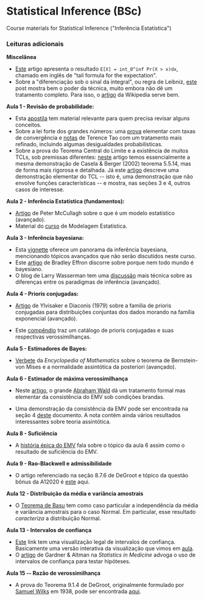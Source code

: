 # Statistical Inference (BSc)
Course materials for Statistical Inference ("Inferência Estatística")

### Leituras adicionais

**Miscelânea**

- [Este](https://stat.uiowa.edu/sites/stat.uiowa.edu/files/cae/Lo_Expectation.pdf) artigo apresenta o resultado `E[X] = int_0^inf Pr(X > x)dx`, chamado em inglês de "tail formula for the expectation".
- Sobre a "diferenciação sob o sinal da integral", ou regra de Leibniz, [este](https://medium.com/cantors-paradise/richard-feynmans-integral-trick-e7afae85e25c) post mostra bem o poder da técnica, muito embora não dê um tratamento completo. Para isso, o [artigo](https://en.wikipedia.org/wiki/Leibniz_integral_rule) da Wikipedia serve bem.


**Aula 1 - Revisão de probabilidade:**

- Esta [apostila](https://sites.google.com/site/probfgv/Livro_probabilidade.pdf?attredirects=0) tem material relevante para quem precisa revisar alguns conceitos. 
- Sobre a lei forte dos grandes números: uma [prova](http://www.im.ufrj.br/nuno/SLLN.pdf) elementar com taxas de convergência e [notas](https://terrytao.wordpress.com/2008/06/18/the-strong-law-of-large-numbers/) de Terence Tao com um tratamento mais refinado, incluindo algumas desigualdades probabilísticas. 
- Sobre a prova do Teorema Central do Limite e a existência de muitos TCLs, sob premissas diferentes: [neste](http://downloads.hindawi.com/journals/aaa/2013/294910.pdf) artigo temos essencialmente a mesma demonstração de Casela & Berger (2002) teorema 5.5.14, mas de forma mais rigorosa e detalhada. 
Já este [artigo](https://github.com/maxbiostat/Statistical_Inference_BSc/blob/master/material_apoio/Trotter1959_Article_AnElementaryProofOfTheCentralL.pdf) descreve uma demonstração elementar do TCL -- isto é, uma demonstração que não envolve funções características -- e mostra, nas seções 3 e 4, outros casos de interesse.

**Aula 2 - Inferência Estatística (fundamentos):**

- [Artigo](https://projecteuclid.org/download/pdf_1/euclid.aos/1035844977) de Peter McCullagh sobre o que é um modelo estatístico (avançado).
- Material do [curso](https://github.com/maxbiostat/stats_modelling) de Modelagem Estatística. 

**Aula 3 - Inferência bayesiana:**

- Esta [vignette](https://cran.r-project.org/web/packages/LaplacesDemon/vignettes/BayesianInference.pdf) oferece um panorama da inferência bayesiana, mencionando tópicos avançados que não serão discutidos neste curso.  
- Este [artigo](http://www.cs.ru.nl/P.Lucas/teaching/CI/efron.pdf) de Bradley Effron discorre sobre porque nem todo mundo é bayesiano.
- O blog de Larry Wasserman tem uma [discussão](https://normaldeviate.wordpress.com/2012/11/17/what-is-bayesianfrequentist-inference/) mais técnica sobre as diferenças entre os paradigmas de inferência (avançado).

**Aula 4 - Prioris conjugadas:**

- [Artigo](https://projecteuclid.org/euclid.aos/1176344611) de Ylvisaker e Diaconis (1979) sobre a familia de prioris conjugadas para distribuições conjuntas dos dados morando na família exponencial (avançado).

- Este [compêndio](https://www.johndcook.com/CompendiumOfConjugatePriors.pdf) traz um catálogo de prioris conjugadas e suas respectivas verossimilhanças.

**Aula 5 - Estimadores de Bayes:**

- [Verbete](https://encyclopediaofmath.org/wiki/Bernstein-von_Mises_theorem) da _Encyclopedia of Mathematics_ sobre o teorema de Bernstein-von Mises e a normalidade assintótica da posteriori (avançado).

**Aula 6 - Estimador de máxima verossimilhança**

- Neste [artigo](https://www.jstor.org/stable/pdf/2236315.pdf?casa_token=vEzRlL3BCkMAAAAA:YCNdxwXeHAO4Kv5NktCHa8xMBbjnYBwIR9L90nwI966gZlEhugejQnXkJrVlFM-NHYVRnyafYs3hXQ8TmxyCvDEkffhwX1GK0GvmU5wRfUYB1nEhxhXtvg), o grande [Abraham Wald](https://en.wikipedia.org/wiki/Abraham_Wald) dá um tratamento formal mas elementar da consistência do EMV sob condições brandas.

- Uma demonstração da consistência da EMV pode ser encontrada na seção 4 [deste](http://www.stat.cmu.edu/~larry/=stat705/Lecture9.pdf) documento. 
A nota contém ainda vários resultados interessantes sobre teoria assintótica.

**Aula  8 - Suficiência**

- A [história épica do EMV](https://www.ime.usp.br/~abe/lista/pdfW987Cm4f2K.pdf) fala sobre o tópico da aula 6 assim como o resultado de suficiência do EMV.

**Aula 9 - Rao-Blackwell e admissibilidade**

- O artigo referenciado na seção 8.7.6 de DeGroot e tópico da questão bônus da A12020 é [este](https://idp.springer.com/authorize/casa?redirect_uri=https://link.springer.com/content/pdf/10.1007/BF02868569.pdf&casa_token=06U6kaM0_dkAAAAA:zGbdUZ6Zr0CBkpomi8nqnu_zL2PN907WvgfWZlTZxNx90z3L3BpVIZAbJELosJhCzPrdY-iDbOFBltpq) aqui. 

**Aula 12 - Distribuição da média e variância amostrais**

- O [Teorema de Basu](https://en.wikipedia.org/wiki/Basu%27s_theorem)  tem como caso particular a independência da média e variância amostrais para o caso Normal.
Em particular, esse resultado _caracteriza_ a distribuição Normal.

**Aula 13 - Intervalos de confiança**

- [Este](https://rpsychologist.com/d3/ci/) link tem uma visualização legal de intervalos de confiança.
Basicamente uma versão interativa da visualização que vimos em [aula](https://github.com/maxbiostat/Statistical_Inference_BSc/blob/master/code/IC_normal.r).
- O [artigo](https://www.ncbi.nlm.nih.gov/pmc/articles/PMC1339793/pdf/bmjcred00225-0036.pdf) de Gardner & Altman na _Statistics in Medicine_ advoga o uso de intervalos de confiança para testar hipóteses.

**Aula 15 -- Razão de verossimilhança**

- A prova do Teorema 9.1.4 de DeGroot, originalmente formulado por [Samuel Wilks](https://en.wikipedia.org/wiki/Samuel_S._Wilks) em 1938, pode ser encontrada [aqui](http://math.bu.edu/people/cgineste/classes/ma782/p/w1_2.pdf). 

